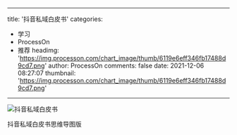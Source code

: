 
---
title: '抖音私域白皮书'
categories: 
 - 学习
 - ProcessOn
 - 推荐
headimg: 'https://img.processon.com/chart_image/thumb/6119e6eff346fb17488d9cd7.png'
author: ProcessOn
comments: false
date: 2021-12-06 08:27:07
thumbnail: 'https://img.processon.com/chart_image/thumb/6119e6eff346fb17488d9cd7.png'
---

<div>   
<img class="thumb" alt="抖音私域白皮书" src="https://img.processon.com/chart_image/thumb/6119e6eff346fb17488d9cd7.png" referrerpolicy="no-referrer">
<p>抖音私域白皮书思维导图版</p>  
</div>
            